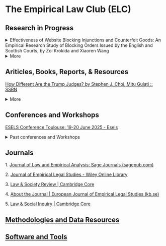 # The Empirical Law Club (ELC)

## Research in Progress
<details><summary> Effectiveness of Website Blocking Injunctions and Counterfeit Goods: An Empirical Research Study of Blocking Orders Issued by the English and Scottish Courts, by Zoi Krokida and Xiaoren Wang </summary>
<br>Website blocking injunctions are court orders that require Internet Service Providers (ISPs) to block access to websites hosting infringing content. In the UK, these injunctions seem to provide an important tool in combating online infringement, particularly copyright and trade mark violations. However, there is limited empirical research on difficulties in obtaining these injunctions and the factors that influence their success or rejection. In order to address these gaps, this research project seeks to meticulously examine around 200 injunctions issued by the English and Scottish Courts from 2010 to 2024. Through systematic coding and regression analysis, the study will identify patterns and disparities in the outcomes of these orders—whether granted or dismissed—and explore the factors that impact their acceptance or rejection. Furthermore, the research will identify potential trends in the order of website blocking injunctions over time, revealing how they have evolved during the 14-year period. Additionally, this research will also interview stakeholders on their practical difficulties in obtaining a successful blocking injunction and its enforcement. In this light, the findings will offer precious empirical evidence and craft policy recommendations that will inform policy debates, legislators and courts.<br><br>
Methods: manual coding/analysis of court injunctions<br><br>
Sample size: 200
</details>
<details>
	<summary>More</summary>
			
</details>

## Ariticles, Books, Reports, & Resources
<p>  <a href="https://papers.ssrn.com/sol3/papers.cfm?abstract_id=4950475"> How Different Are the Trump Judges? by Stephen J. Choi, Mitu Gulati :: SSRN </a></p>
<details><summary> More </summary>
<p> <a href="https://onlinelibrary.wiley.com/doi/10.1111/jels.12391"> Privacy decision‐making and the effects of privacy choice architecture: Experiments toward the design of behaviorally‐aware privacy regulation, Sprigman, 2024, Journal of Empirical Legal Studies, Wiley Online Library</a></p>
<p> <a href="https://journals.sagepub.com/doi/10.1177/2755323X241233469"> Are We Underestimating the Crime Prevention Outcomes of Community Policing? The Importance of Crime Reporting Sensitivity Bias - David Weisburd, David B. Wilson, Charlotte Gill, Kiseong Kuen, Taryn Zastrow, 2024 (sagepub.com)</a></p>
</details>

## Conferences and Workshops
<p> <a href="https://esels.eu/esels-conference-toulouse-19-20-june-2025/">ESELS Conference Toulouse: 19-20 June 2025 - Esels </a></p>
<details><summary> Past conferences and Workshops </summary>
<p> <a href="https://corpusconference.byu.edu/2024-home/">Law & Corpus Linguistics Conference: 2024 </a></p>   
<p> <a href="https://law.emory.edu/impact/conferences/cels2024.html">2024 Conference on Empirical Legal Studies | Emory University School of Law | Atlanta, GA </a></p>
</details>

## Journals
<p>1. <a href="https://journals.sagepub.com/home/LEX">Journal of Law and Empirical Analysis: Sage Journals (sagepub.com)</a></p>
<p>2. <a href="https://onlinelibrary.wiley.com/journal/17401461?msockid=34edd1462b3a670b39afc45e2a30669c">Journal of Empirical Legal Studies - Wiley Online Library</a></p>
<p>3. <a href="https://www.cambridge.org/core/journals/law-and-society-review">Law & Society Review | Cambridge Core</a></p>
<p>4. <a href="https://publicera.kb.se/ejels/about">About the Journal | European Journal of Empirical Legal Studies (kb.se)</a></p>
<p>5. <a href="https://www.cambridge.org/core/journals/law-and-social-inquiry">Law & Social Inquiry | Cambridge Core</></p>

## Methodologies and Data Resources

## Software and Tools






